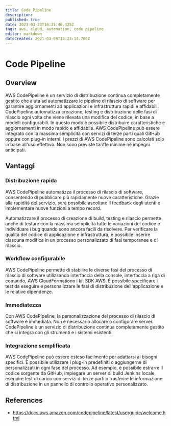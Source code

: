 ```yaml
---
title: Code Pipeline
description: 
published: true
date: 2021-03-23T16:35:46.425Z
tags: aws, cloud, automation, code pipeline
editor: markdown
dateCreated: 2021-03-08T13:23:14.766Z
---
```


# Code Pipeline
## Overview
AWS CodePipeline è un servizio di distribuzione continua completamente gestito che aiuta ad automatizzare le pipeline di rilascio di software per garantire aggiornamenti ad applicazioni e infrastruttura rapidi e affidabili. CodePipeline automatizza creazione, testing e distribuzione delle fasi di rilascio ogni volta che viene rilevata una modifica del codice, in base a modelli configurabili. In questo modo è possibile distribuire caratteristiche e aggiornamenti in modo rapido e affidabile. AWS CodePipeline può essere integrato con la massima semplicità con servizi di terze parti quali GitHub oppure con plug-in interni. I prezzi di AWS CodePipeline sono calcolati solo in base all'uso effettivo. Non sono previste tariffe minime né impegni anticipati.
## Vantaggi
### Distribuzione rapida
AWS CodePipeline automatizza il processo di rilascio di software, consentendo di pubblicare più rapidamente nuove caratteristiche. Grazie alla rapidità del servizio, sarà possibile ascoltare il feedback degli utenti e implementare nuove funzioni a tempo record.

Automatizzare il processo di creazione di build, testing e rilascio permette anche di testare con la massima semplicità tutte le variazioni del codice e individuare i bug quando sono ancora facili da risolvere. Per verificare la qualità del codice di applicazione e infrastruttura, è possibile inserire ciascuna modifica in un processo personalizzato di fasi temporanee e di rilascio.

### Workflow configurabile
AWS CodePipeline permette di stabilire le diverse fasi del processo di rilascio di software utilizzando interfaccia della console, interfaccia a riga di comando, AWS CloudFormationo i kit SDK AWS. È possibile specificare i test da eseguire e personalizzare le fasi di distribuzione dell'applicazione e le relative dipendenze.

### Immediatezza
Con AWS CodePipeline, la personalizzazione del processo di rilascio di software è immediata. Non è necessario allocare o configurare server. CodePipeline è un servizio di distribuzione continua completamente gestito che si integra con gli strumenti e i sistemi esistenti.
### Integrazione semplificata
AWS CodePipeline può essere esteso facilmente per adattarsi ai bisogni specifici. È possibile utilizzare i plug-in predefiniti o aggiungerne di personalizzati in ogni fase del processo. Ad esempio, è possibile estrarre il codice sorgente da GitHub, impiegare un server di build Jenkins locale, eseguire test di carico con servizi di terze parti o trasferire le informazione di distribuzione in un pannello di controllo operativo personalizzato.
## References
- https://docs.aws.amazon.com/codepipeline/latest/userguide/welcome.html